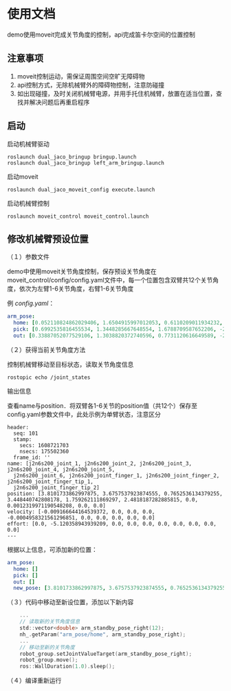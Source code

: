 # 使用文档

demo使用moveit完成关节角度的控制，api完成笛卡尔空间的位置控制

## 注意事项

1. moveit控制运动，需保证周围空间空旷无障碍物
2. api控制方式，无除机械臂外的障碍物控制，注意防碰撞
3. 如出现碰撞，及时关闭机械臂电源，并用手托住机械臂，放置在适当位置，查找并解决问题后再重启程序

## 启动

启动机械臂驱动

```shell
roslaunch dual_jaco_bringup bringup.launch
roslaunch dual_jaco_bringup left_arm_bringup.launch
```

启动moveit

```shell
roslaunch dual_jaco_moveit_config execute.launch
```

启动机械臂控制

```
roslaunch moveit_control moveit_control.launch
```

## 修改机械臂预设位置

（１）参数文件

demo中使用moveit关节角度控制，保存预设关节角度在moveit_control/config/config.yaml文件中，每一个位置包含双臂共12个关节角度，依次为左臂1-6关节角度，右臂1-6关节角度

例 *config.yaml*：

```yaml
arm_pose:
  home: [0.052110824862029406, 1.6504915997012053, 0.6110209011934232, -2.204320174983982, 1.82235297205681, 2.0653875609382055, 9.586364021524787e-05, 4.693209010688541, 5.734204083144525, 2.204337580660823, -1.9960762870139437, 1.2322970561111344]
  pick: [0.6992535816455534, 1.3448285667648554, 1.6788709587652206, -2.5964881094158003, 1.543228216663173, 0.8628290661054863, -0.8974066003181504, 4.955051676266042, 4.879916791844716, 5.040274028342491, -4.383829689950012, 4.19193876472422]
  out: [0.33887052077529106, 1.3038820372740596, 0.7731120616649589, -2.499210332616153, 1.994593293584222, 1.4486496079405466, -0.32864740900463507, 4.8492291969602, 5.736553459593088, 2.6884229171874385, -2.4154413760013522, 1.6711912329417504]
```

（２）获得当前关节角度方法

控制机械臂移动至目标状态，读取关节角度信息

```shell
rostopic echo /joint_states
```

输出信息

查看name与position．将双臂各1-6关节的position值（共12个）保存至config.yaml参数文件中，此处示例为单臂状态，注意区分

```shell
header: 
  seq: 101
  stamp: 
    secs: 1608721703
    nsecs: 175502360
  frame_id: ''
name: [j2n6s200_joint_1, j2n6s200_joint_2, j2n6s200_joint_3, j2n6s200_joint_4, j2n6s200_joint_5,
  j2n6s200_joint_6, j2n6s200_joint_finger_1, j2n6s200_joint_finger_2, j2n6s200_joint_finger_tip_1,
  j2n6s200_joint_finger_tip_2]
position: [3.8101733862997875, 3.6757537923874555, 0.7652536134379255, 3.448440742808178, 1.759262111869297, 2.4818187282885815, 0.0, 0.0012319971190548208, 0.0, 0.0]
velocity: [-0.009166644164539372, 0.0, 0.0, 0.0, -0.0004958321561296851, 0.0, 0.0, 0.0, 0.0, 0.0]
effort: [0.0, -5.120358943939209, 0.0, 0.0, 0.0, 0.0, 0.0, 0.0, 0.0, 0.0]
---
```

根据以上信息，可添加新的位置：

```config.yaml
arm_pose:
  home: []
  pick: []
  out: []
  new_pose: [3.8101733862997875, 3.6757537923874555, 0.7652536134379255, 3.448440742808178, 1.759262111869297, 2.4818187282885815, 另一机械臂的关节角度信息]
```

（３）代码中移动至新设位置，添加以下新内容

```c
    ...
    // 读取新的关节角度信息
    std::vector<double> arm_standby_pose_right(12);
    nh_.getParam("arm_pose/home", arm_standby_pose_right);
	...
    // 移动至新的关节角度
    robot_group.setJointValueTarget(arm_standby_pose_right);
    robot_group.move();
    ros::WallDuration(1.0).sleep();
```

（４）编译重新运行



